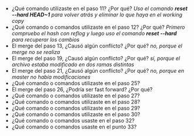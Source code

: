 - ¿Qué comando utilizaste en el paso 11? ¿Por qué?
*Uso el comando <strong>reset --hard HEAD~1</strong> para volver atrás y eliminar lo que haya en el working copy*
- ¿Qué comando o comandos utilizaste en el paso 12? ¿Por qué?
*Primero compruebo el hash con reflog y luego uso el comando <strong> reset --hard <hash></strong> para recuperar los cambios*
- El merge del paso 13, ¿Causó algún conflicto? ¿Por qué?
*no, porque el merge no se realiza*
- El merge del paso 19, ¿Causó algún conflicto? ¿Por qué?
*sí, porque el archivo estaba modificado en dos ramas distintas*
- El merge del paso 21, ¿Causó algún conflicto? ¿Por qué?
*no, porque en master no había modificaciones*
- ¿Qué comando o comandos utilizaste en el paso 25?
- El merge del paso 26, ¿Podría ser fast forward? ¿Por qué?
- ¿Qué comando o comandos utilizaste en el paso 27?
- ¿Qué comando o comandos utilizaste en el paso 28?
- ¿Qué comando o comandos utilizaste en el paso 29?
- ¿Qué comando o comandos utilizaste en el paso 30?
- ¿Qué comando o comandos usaste en el paso 32?
- ¿Qué comando o comandos usaste en el punto 33?
